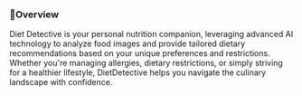 ### 🎯Overview
Diet Detective is your personal nutrition companion, leveraging advanced AI technology to analyze food images and provide tailored dietary recommendations based on your unique preferences and restrictions. Whether you're managing allergies, dietary restrictions, or simply striving for a healthier lifestyle, DietDetective helps you navigate the culinary landscape with confidence.
